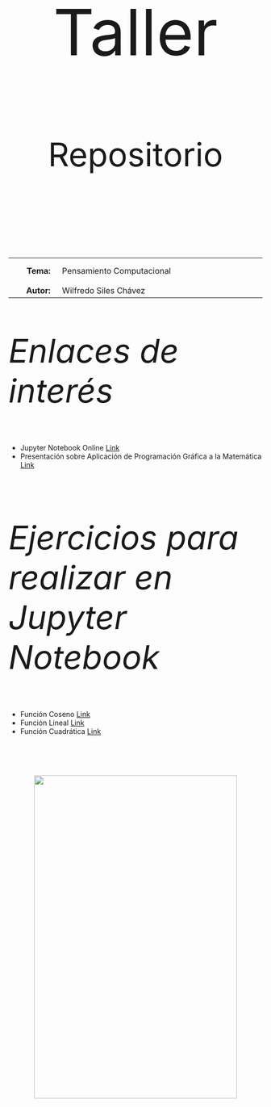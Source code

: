 <body>
<p style="padding-top:50px"></p>
<p align=center style="font-size:95pt;">Taller</p>
<p align=center style="font-size:65px;">Repositorio</p>
<p align=center style="font-size:45px;"><br></p>
<table width=100%>
  <tr>
    <td width=100px style="text-align:right;vertical-align:top;padding-top:15px;padding-right:15px"><strong>Tema:</strong></td>
    <td width=640px style="vertical-align:top;padding-top:15px">Pensamiento Computacional</td>
  </tr>
  <tr>
    <td style="text-align:right;vertical-align:top;padding-top:15px;padding-right:15px"><strong>Autor:</strong></td>
    <td style="vertical-align:top;padding-top:15px">Wilfredo Siles Chávez</td>
  </tr>
</table>
<p></p>
<p align=left style="font-size:65px;"><i>Enlaces de interés</i></p>
<ul>
  <li>Jupyter Notebook Online <a href="https://jupyter.org/try-jupyter/retro/notebooks/?path=notebooks/Intro.ipynb">Link</a></li>
  <li>Presentación sobre Aplicación de Programación Gráfica a la Matemática <a href="https://archive.org/details/mat-3-bot">Link</a></li>
</ul>
<p><br></p>
<p></p>
<p align=left style="font-size:65px;"><i>Ejercicios para realizar en Jupyter Notebook</i></p>
<ul>
  <li> Función Coseno <a href="./Coseno.py">Link</a></li>
  <li> Función Lineal <a href="./Lineal.py">Link</a></li>
  <li> Función Cuadrática <a href="./Cuadratica.py">Link</a></li>
</ul>
<p><br></p>
<p></p>
<p></p>
<p></p>
<p style="padding-top:20px"></p>
<p align=center><img src="https://m.media-amazon.com/images/I/611BmsgbSVL._AC_UF1000,1000_QL80_.jpg" width="402" height="640"/></a></p>
</body>
